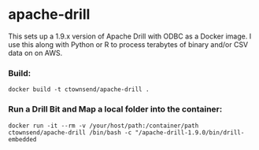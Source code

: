 # apache-drill
This sets up a 1.9.x version of Apache Drill with ODBC as a Docker image.  I use this along with Python or R to process terabytes of binary and/or CSV data on on AWS.

### Build:
```{bash}
docker build -t ctownsend/apache-drill .
```

### Run a Drill Bit and Map a local folder into the container:
```{bash}
docker run -it --rm -v /your/host/path:/container/path ctownsend/apache-drill /bin/bash -c "/apache-drill-1.9.0/bin/drill-embedded
```


